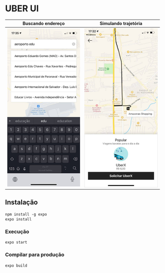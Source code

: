 # UBER UI

Buscando endereço          |  Simulando trajetória
:-------------------------:|:-------------------------:
![Buscando endereço por meio da API do Google Places](/docs/screenshot_1.jpg?raw=true )  |  ![](/docs/screenshot_2.jpg?raw=true)

## Instalação
```
npm install -g expo
expo install
```

### Execução
```
expo start
```

### Compilar para produção
```
expo build
```
